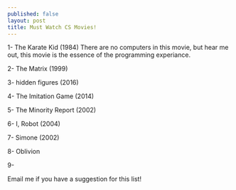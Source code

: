 ```yaml
---
published: false
layout: post
title: Must Watch CS Movies!
---
```


1- The Karate Kid (1984)
There are no computers in this movie, but hear me out, this movie is the essence of the programming experiance.

2- The Matrix (1999)

3- hidden figures (2016)

4- The Imitation Game (2014)

5- The Minority Report (2002)

6- I, Robot (2004)

7- Simone (2002)

8- Oblivion

9- 

Email me if you have a suggestion for this list!
